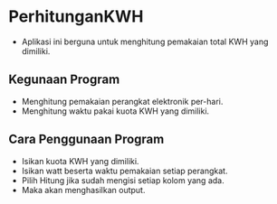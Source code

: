 # PerhitunganKWH
   * Aplikasi ini berguna untuk menghitung pemakaian total KWH yang dimiliki.

## Kegunaan Program
   * Menghitung pemakaian perangkat elektronik per-hari.
   * Menghitung waktu pakai kuota KWH yang dimiliki.

## Cara Penggunaan Program
   * Isikan kuota KWH yang dimiliki.
   * Isikan watt beserta waktu pemakaian setiap perangkat.
   * Pilih Hitung jika sudah mengisi setiap kolom yang ada.
   * Maka akan menghasilkan output.
